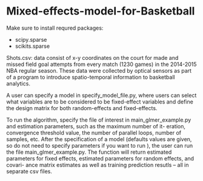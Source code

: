 # Mixed-effects-model-for-Basketball

Make sure to install requred packages:
- scipy.sparse
- scikits.sparse

Shots.csv: data consist of x-y coordinates on the court for made and missed field goal attempts from every match (1230 games) in the 2014-2015 NBA regular season. These data were collected by optical sensors as part of a program to introduce spatio-temporal information to basketball analytics.

A user can specify a model in specify_model_file.py, where users can select what variables are to be considered to be fixed-effect variables and define the design matrix for both random-effects and fixed-effects. 

To run the algorithm, specify the file of interest in main_glmer_example.py and estimation parameters, such as the maximum number of it- eration, convergence threshold value, the number of parallel loops, number of samples, etc. After the specification of a model (defaults values are given, so do not need to specify parameters if you want to run ), the user can run the file main_glmer_example.py. The function will return estimated parameters for fixed effects, estimated parameters for random effects, and covari- ance matrix estimates as well as training prediction resutls – all in separate csv files.

